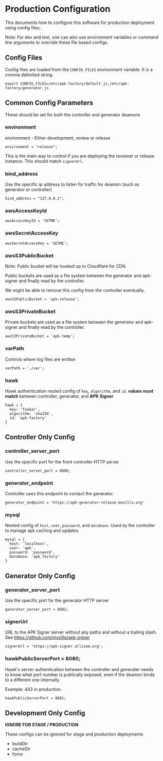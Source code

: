 # Production Configuration

This documents how to configure this software for production deployment using
config files.

Note: For dev and test, one can also use environment variables or command line arguments
to override these file based configs.

## Config Files
Config files are loaded from the `CONFIG_FILES` environment variable.
It is a comma delimited string.

    export CONFIG_FILES=/etc/apk-factory/default.js,/etc/apk-factory/generator.js

## Common Config Parameters

These should be set for both the controller and generator deamons

### environment
environment - Either development, review or release

    environment = "release";

This is the main way to control if you are deploying the reviewer or release instance.
This should match `signerUrl`.

### bind_address
Use the specific ip address to listen for traffic for deamon (such as generator or controller)

    bind_address = "127.0.0.1";

### awsAccessKeyId

    awsAccessKeyId = 'SETME';

### awsSecretAccessKey

    awsSecretAccessKey = 'SETME';

### awsS3PublicBucket

Note: Public bucket will be hooked up to Cloudflare for CDN

Public buckets are used as a file system between the generator
and apk-signer and finally read by the controller.

We might be able to remove this config from the controller eventually.

    awsS3PublicBucket = 'apk-release';

### awsS3PrivateBucket

Private buckets are used as a file system between the generator
and apk-signer and finally read by the controller.

    awsS3PrivateBucket = 'apk-temp';

### varPath

Controls where log files are written

    varPath = './var';

### hawk
Hawk authentication nested config of `key`, `algorithm`, and `id`.
**values must match** between controller, generator, and **APK Signer**

    hawk = {
      key: 'foobar',
      algorithm: 'sha256',
      id: 'apk-factory'
    }

## Controller Only Config

### controller_server_port
Use the specific port for the front controller HTTP server

    controller_server_port = 8080;

### generator_endpoint
Controller uses this endpoint to contact the generator.

    generator_endpoint = 'https://apk-generator-release.mozilla.org'

### mysql

Nested config of `host`, `user`, `password`, and `database`.
Used by the controller to manage apk caching and updates.

    mysql = {
      host: 'localhost',
      user: 'apk',
      password: 'password',
      database: 'apk_factory'
    }

## Generator Only Config

### generator_server_port
Use the specific port for the generator HTTP server

    generator_server_port = 8081;

### signerUrl

URL to the APK Signer server without any paths and without a trailing
slash. See https://github.com/mozilla/apk-signer

    signerUrl = 'https://apk-signer.allizom.org';

### hawkPublicServerPort = 8080;

Hawk's server authentication between the controller and generater
needs to know what port number is publically exposed, even
if the deamon binds to a different one internally.

Example: 443 in production.

    hawkPublicServerPort = 8081;

## Development Only Config

**IGNORE FOR STAGE / PRODUCTION**

These configs can be ignored for stage and production deployments

* buildDir
* cacheDir
* force

